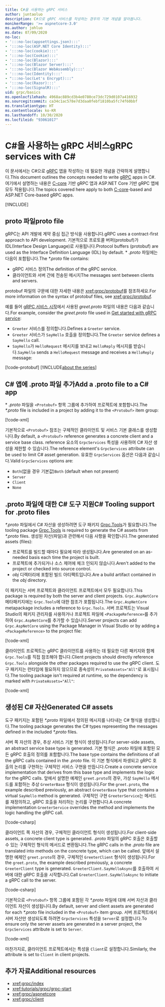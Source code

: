 ```yaml
---
title: C#을 사용하는 gRPC 서비스
author: juntaoluo
description: C#으로 gRPC 서비스를 작성하는 경우의 기본 개념을 알아봅니다.
monikerRange: '>= aspnetcore-3.0'
ms.author: johluo
ms.date: 07/09/2020
no-loc:
- ':::no-loc(appsettings.json):::'
- ':::no-loc(ASP.NET Core Identity):::'
- ':::no-loc(cookie):::'
- ':::no-loc(Cookie):::'
- ':::no-loc(Blazor):::'
- ':::no-loc(Blazor Server):::'
- ':::no-loc(Blazor WebAssembly):::'
- ':::no-loc(Identity):::'
- ":::no-loc(Let's Encrypt):::"
- ':::no-loc(Razor):::'
- ':::no-loc(SignalR):::'
uid: grpc/basics
ms.openlocfilehash: 4968ac889cd3b4e0780ce73dc729d0107a416932
ms.sourcegitcommit: ca34c1ac578e7d3daa0febf1810ba5fc74f60bbf
ms.translationtype: HT
ms.contentlocale: ko-KR
ms.lasthandoff: 10/30/2020
ms.locfileid: "93061017"
---
```

# <a name="grpc-services-with-c"></a><span data-ttu-id="2148e-103">C\#을 사용하는 gRPC 서비스</span><span class="sxs-lookup"><span data-stu-id="2148e-103">gRPC services with C\#</span></span>

<span data-ttu-id="2148e-104">이 문서에서는 C#으로 [gRPC](https://grpc.io/docs/guides/) 앱을 작성하는 데 필요한 개념을 간략하게 설명합니다.</span><span class="sxs-lookup"><span data-stu-id="2148e-104">This document outlines the concepts needed to write [gRPC](https://grpc.io/docs/guides/) apps in C#.</span></span> <span data-ttu-id="2148e-105">여기에서 설명하는 내용은 [C-core](https://grpc.io/blog/grpc-stacks) 기반 gRPC 앱과 ASP.NET Core 기반 gRPC 앱에 모두 적용됩니다.</span><span class="sxs-lookup"><span data-stu-id="2148e-105">The topics covered here apply to both [C-core](https://grpc.io/blog/grpc-stacks)-based and ASP.NET Core-based gRPC apps.</span></span>

[!INCLUDE[](~/includes/gRPCazure.md)]

## <a name="proto-file"></a><span data-ttu-id="2148e-106">proto 파일</span><span class="sxs-lookup"><span data-stu-id="2148e-106">proto file</span></span>

<span data-ttu-id="2148e-107">gRPC는 API 개발에 계약 중심 접근 방식을 사용합니다.</span><span class="sxs-lookup"><span data-stu-id="2148e-107">gRPC uses a contract-first approach to API development.</span></span> <span data-ttu-id="2148e-108">기본적으로 프로토콜 버퍼(protobuf)가 IDL(Interface Design Language)로 사용됩니다.</span><span class="sxs-lookup"><span data-stu-id="2148e-108">Protocol buffers (protobuf) are used as the Interface Definition Language (IDL) by default.</span></span> <span data-ttu-id="2148e-109">\* *.proto* 파일에는 다음이 포함됩니다.</span><span class="sxs-lookup"><span data-stu-id="2148e-109">The *\*.proto* file contains:</span></span>

* <span data-ttu-id="2148e-110">gRPC 서비스 정의</span><span class="sxs-lookup"><span data-stu-id="2148e-110">The definition of the gRPC service.</span></span>
* <span data-ttu-id="2148e-111">클라이언트와 서버 간에 전송된 메시지</span><span class="sxs-lookup"><span data-stu-id="2148e-111">The messages sent between clients and servers.</span></span>

<span data-ttu-id="2148e-112">protobuf 파일의 구문에 대한 자세한 내용은 <xref:grpc/protobuf>를 참조하세요.</span><span class="sxs-lookup"><span data-stu-id="2148e-112">For more information on the syntax of protobuf files, see <xref:grpc/protobuf>.</span></span>

<span data-ttu-id="2148e-113">예를 들어 [gRPC 서비스 시작](xref:tutorials/grpc/grpc-start)에서 사용된 *greet.proto* 파일의 내용은 다음과 같습니다.</span><span class="sxs-lookup"><span data-stu-id="2148e-113">For example, consider the *greet.proto* file used in [Get started with gRPC service](xref:tutorials/grpc/grpc-start):</span></span>

* <span data-ttu-id="2148e-114">`Greeter` 서비스를 정의합니다.</span><span class="sxs-lookup"><span data-stu-id="2148e-114">Defines a `Greeter` service.</span></span>
* <span data-ttu-id="2148e-115">`Greeter` 서비스가 `SayHello` 호출을 정의합니다.</span><span class="sxs-lookup"><span data-stu-id="2148e-115">The `Greeter` service defines a `SayHello` call.</span></span>
* <span data-ttu-id="2148e-116">`SayHello`가 `HelloRequest` 메시지를 보내고 `HelloReply` 메시지를 받습니다.</span><span class="sxs-lookup"><span data-stu-id="2148e-116">`SayHello` sends a `HelloRequest` message and receives a `HelloReply` message:</span></span>

[!code-protobuf[](~/tutorials/grpc/grpc-start/sample/GrpcGreeter/Protos/greet.proto)]
[!INCLUDE[about the series](~/includes/code-comments-loc.md)]

## <a name="add-a-proto-file-to-a-c-app"></a><span data-ttu-id="2148e-117">C\# 앱에 .proto 파일 추가</span><span class="sxs-lookup"><span data-stu-id="2148e-117">Add a .proto file to a C\# app</span></span>

<span data-ttu-id="2148e-118">\* *.proto* 파일을 `<Protobuf>` 항목 그룹에 추가하여 프로젝트에 포함합니다.</span><span class="sxs-lookup"><span data-stu-id="2148e-118">The *\*.proto* file is included in a project by adding it to the `<Protobuf>` item group:</span></span>

[!code-xml[](~/tutorials/grpc/grpc-start/sample/GrpcGreeter/GrpcGreeter.csproj?highlight=2&range=7-9)]

<span data-ttu-id="2148e-119">기본적으로 `<Protobuf>` 참조는 구체적인 클라이언트 및 서비스 기본 클래스를 생성합니다.</span><span class="sxs-lookup"><span data-stu-id="2148e-119">By default, a `<Protobuf>` reference generates a concrete client and a service base class.</span></span> <span data-ttu-id="2148e-120">reference 요소의 `GrpcServices` 특성을 사용하여 C# 자산 생성을 제한할 수 있습니다.</span><span class="sxs-lookup"><span data-stu-id="2148e-120">The reference element's `GrpcServices` attribute can be used to limit C# asset generation.</span></span> <span data-ttu-id="2148e-121">유효한 `GrpcServices` 옵션은 다음과 같습니다.</span><span class="sxs-lookup"><span data-stu-id="2148e-121">Valid `GrpcServices` options are:</span></span>

* <span data-ttu-id="2148e-122">`Both`(없을 경우 기본값)</span><span class="sxs-lookup"><span data-stu-id="2148e-122">`Both` (default when not present)</span></span>
* `Server`
* `Client`
* `None`

## <a name="c-tooling-support-for-proto-files"></a><span data-ttu-id="2148e-123">.proto 파일에 대한 C# 도구 지원</span><span class="sxs-lookup"><span data-stu-id="2148e-123">C# Tooling support for .proto files</span></span>

<span data-ttu-id="2148e-124">*\*.proto* 파일에서 C# 자산을 생성하려면 도구 패키지 [Grpc.Tools](https://www.nuget.org/packages/Grpc.Tools/)가 필요합니다.</span><span class="sxs-lookup"><span data-stu-id="2148e-124">The tooling package [Grpc.Tools](https://www.nuget.org/packages/Grpc.Tools/) is required to generate the C# assets from *\*.proto* files.</span></span> <span data-ttu-id="2148e-125">생성된 자산(파일)과 관련해서 다음 사항을 확인합니다.</span><span class="sxs-lookup"><span data-stu-id="2148e-125">The generated assets (files):</span></span>

* <span data-ttu-id="2148e-126">프로젝트를 빌드할 때마다 필요에 따라 생성됩니다.</span><span class="sxs-lookup"><span data-stu-id="2148e-126">Are generated on an as-needed basis each time the project is built.</span></span>
* <span data-ttu-id="2148e-127">프로젝트에 추가되거나 소스 제어에 체크 인되지 않습니다.</span><span class="sxs-lookup"><span data-stu-id="2148e-127">Aren't added to the project or checked into source control.</span></span>
* <span data-ttu-id="2148e-128">*obj* 디렉터리에 포함된 빌드 아티팩트입니다.</span><span class="sxs-lookup"><span data-stu-id="2148e-128">Are a build artifact contained in the *obj* directory.</span></span>

<span data-ttu-id="2148e-129">이 패키지는 서버 프로젝트와 클라이언트 프로젝트에서 모두 필요합니다.</span><span class="sxs-lookup"><span data-stu-id="2148e-129">This package is required by both the server and client projects.</span></span> <span data-ttu-id="2148e-130">`Grpc.AspNetCore` 메타패키지에는 `Grpc.Tools`에 대한 참조가 포함됩니다.</span><span class="sxs-lookup"><span data-stu-id="2148e-130">The `Grpc.AspNetCore` metapackage includes a reference to `Grpc.Tools`.</span></span> <span data-ttu-id="2148e-131">서버 프로젝트는 Visual Studio의 패키지 관리자를 사용하거나 프로젝트 파일에 `<PackageReference>`를 추가하여 `Grpc.AspNetCore`를 추가할 수 있습니다.</span><span class="sxs-lookup"><span data-stu-id="2148e-131">Server projects can add `Grpc.AspNetCore` using the Package Manager in Visual Studio or by adding a `<PackageReference>` to the project file:</span></span>

[!code-xml[](~/tutorials/grpc/grpc-start/sample/GrpcGreeter/GrpcGreeter.csproj?highlight=1&range=12)]

<span data-ttu-id="2148e-132">클라이언트 프로젝트는 gRPC 클라이언트를 사용하는 데 필요한 다른 패키지와 함께 `Grpc.Tools`를 직접 참조해야 합니다.</span><span class="sxs-lookup"><span data-stu-id="2148e-132">Client projects should directly reference `Grpc.Tools` alongside the other packages required to use the gRPC client.</span></span> <span data-ttu-id="2148e-133">도구 패키지는 런타임에 필요하지 않으므로 종속성이 `PrivateAssets="All"`로 표시됩니다.</span><span class="sxs-lookup"><span data-stu-id="2148e-133">The tooling package isn't required at runtime, so the dependency is marked with `PrivateAssets="All"`:</span></span>

[!code-xml[](~/tutorials/grpc/grpc-start/sample/GrpcGreeterClient/GrpcGreeterClient.csproj?highlight=3&range=9-11)]

## <a name="generated-c-assets"></a><span data-ttu-id="2148e-134">생성된 C# 자산</span><span class="sxs-lookup"><span data-stu-id="2148e-134">Generated C# assets</span></span>

<span data-ttu-id="2148e-135">도구 패키지는 포함된 *\*.proto* 파일에서 정의된 메시지를 나타내는 C# 형식을 생성합니다.</span><span class="sxs-lookup"><span data-stu-id="2148e-135">The tooling package generates the C# types representing the messages defined in the included *\*.proto* files.</span></span>

<span data-ttu-id="2148e-136">서버 쪽 자산의 경우, 추상 서비스 기본 형식이 생성됩니다.</span><span class="sxs-lookup"><span data-stu-id="2148e-136">For server-side assets, an abstract service base type is generated.</span></span> <span data-ttu-id="2148e-137">기본 형식은 *.proto* 파일에 포함된 모든 gRPC 호출의 정의를 포함합니다.</span><span class="sxs-lookup"><span data-stu-id="2148e-137">The base type contains the definitions of all the gRPC calls contained in the *.proto* file.</span></span> <span data-ttu-id="2148e-138">이 기본 형식에서 파생되고 gRPC 호출의 논리를 구현하는 구체적인 서비스 구현을 만듭니다.</span><span class="sxs-lookup"><span data-stu-id="2148e-138">Create a concrete service implementation that derives from this base type and implements the logic for the gRPC calls.</span></span> <span data-ttu-id="2148e-139">앞에서 설명한 예제인 `greet.proto`의 경우, 가상 `SayHello` 메서드를 포함하는 추상 `GreeterBase` 형식이 생성됩니다.</span><span class="sxs-lookup"><span data-stu-id="2148e-139">For the `greet.proto`, the example described previously, an abstract `GreeterBase` type that contains a virtual `SayHello` method is generated.</span></span> <span data-ttu-id="2148e-140">구체적인 구현 `GreeterService`는 메서드를 재정의하고, gRPC 호출을 처리하는 논리를 구현합니다.</span><span class="sxs-lookup"><span data-stu-id="2148e-140">A concrete implementation `GreeterService` overrides the method and implements the logic handling the gRPC call.</span></span>

[!code-csharp[](~/tutorials/grpc/grpc-start/sample/GrpcGreeter/Services/GreeterService.cs?name=snippet)]

<span data-ttu-id="2148e-141">클라이언트 쪽 자산의 경우, 구체적인 클라이언트 형식이 생성됩니다.</span><span class="sxs-lookup"><span data-stu-id="2148e-141">For client-side assets, a concrete client type is generated.</span></span> <span data-ttu-id="2148e-142">*.proto* 파일의 gRPC 호출은 호출할 수 있는 구체적인 형식의 메서드로 변환됩니다.</span><span class="sxs-lookup"><span data-stu-id="2148e-142">The gRPC calls in the *.proto* file are translated into methods on the concrete type, which can be called.</span></span> <span data-ttu-id="2148e-143">앞에서 설명한 예제인 `greet.proto`의 경우, 구체적인 `GreeterClient` 형식이 생성됩니다.</span><span class="sxs-lookup"><span data-stu-id="2148e-143">For the `greet.proto`, the example described previously, a concrete `GreeterClient` type is generated.</span></span> <span data-ttu-id="2148e-144">`GreeterClient.SayHelloAsync`를 호출하여 서버에 대한 gRPC 호출을 시작합니다.</span><span class="sxs-lookup"><span data-stu-id="2148e-144">Call `GreeterClient.SayHelloAsync` to initiate a gRPC call to the server.</span></span>

[!code-csharp[](~/tutorials/grpc/grpc-start/sample/GrpcGreeterClient/Program.cs?name=snippet)]

<span data-ttu-id="2148e-145">기본적으로 `<Protobuf>` 항목 그룹에 포함된 각 *\*.proto* 파일에 대해 서버 자산과 클라이언트 자산이 생성됩니다.</span><span class="sxs-lookup"><span data-stu-id="2148e-145">By default, server and client assets are generated for each *\*.proto* file included in the `<Protobuf>` item group.</span></span> <span data-ttu-id="2148e-146">서버 프로젝트에서 서버 자산만 생성되도록 하려면 `GrpcServices` 특성을 `Server`로 설정합니다.</span><span class="sxs-lookup"><span data-stu-id="2148e-146">To ensure only the server assets are generated in a server project, the `GrpcServices` attribute is set to `Server`.</span></span>

[!code-xml[](~/tutorials/grpc/grpc-start/sample/GrpcGreeter/GrpcGreeter.csproj?highlight=2&range=7-9)]

<span data-ttu-id="2148e-147">마찬가지로, 클라이언트 프로젝트에서는 특성을 `Client`로 설정합니다.</span><span class="sxs-lookup"><span data-stu-id="2148e-147">Similarly, the attribute is set to `Client` in client projects.</span></span>

## <a name="additional-resources"></a><span data-ttu-id="2148e-148">추가 자료</span><span class="sxs-lookup"><span data-stu-id="2148e-148">Additional resources</span></span>

* <xref:grpc/index>
* <xref:tutorials/grpc/grpc-start>
* <xref:grpc/aspnetcore>
* <xref:grpc/client>
